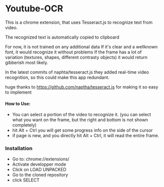 # Youtube-OCR
This is a chrome extension, that uses Tesseract.js to recognize text from video.

The recognized text is automatically copied to clipboard

For now, it is not trained on any additional data
If it's clear and a wellknown font, it would recognize it without problems
If the frame has a lot of variation (textures, shapes, different contrasty objects) it would return gibberish most likely.



In the latest commits of naphta/tesseract.js they added real-time video recognition, so this could make this app redundant.

huge thanks to https://github.com/naptha/tesseract.js for making it so easy to implement


#### How to Use:
 - You can select a portion of the video to recognize it. (you can select what you want on the frame, but the right and bottom is not shown completely)
 - hit Alt + Ctrl you will get some progress info on the side of the cursor
 - if page is new, and you directly hit Alt + Ctrl, it will read the entire frame.

### Installation
- Go to: chrome://extensions/
- Activate developper mode
- Click on LOAD UNPACKED
- Go to the cloned repository
- click SELECT



